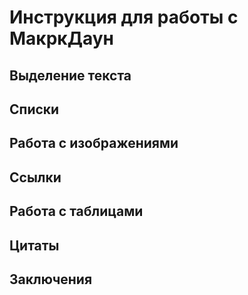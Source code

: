 # Инструкция для работы с МакркДаун

## Выделение текста

## Списки

## Работа с изображениями

## Ссылки

## Работа с таблицами 

## Цитаты 

## Заключения
